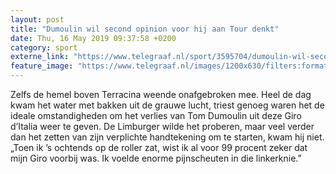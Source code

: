 ```yaml
---
layout: post
title: "Dumoulin wil second opinion voor hij aan Tour denkt"
date: Thu, 16 May 2019 09:37:58 +0200
category: sport
externe_link: "https://www.telegraaf.nl/sport/3595704/dumoulin-wil-second-opinion-voor-hij-aan-tour-denkt"
feature_image: "https://www.telegraaf.nl/images/1200x630/filters:format(jpeg):quality(80)/cdn-kiosk-api.telegraaf.nl/2bfadbd8-77bd-11e9-9ef0-02d1dbdc35d1.jpg"
---
```


<p class="intro">Zelfs de hemel boven Terracina weende onafgebroken mee. Heel de dag kwam het water met bakken uit de grauwe lucht, triest genoeg waren het de ideale omstandigheden om het verlies van Tom Dumoulin uit deze Giro d’Italia weer te geven. De Limburger wilde het proberen, maar veel verder dan het zetten van zijn verplichte handtekening om te starten, kwam hij niet. „Toen ik ’s ochtends op de roller zat, wist ik al voor 99 procent zeker dat mijn Giro voorbij was. Ik voelde enorme pijnscheuten in die linkerknie.”</p>

